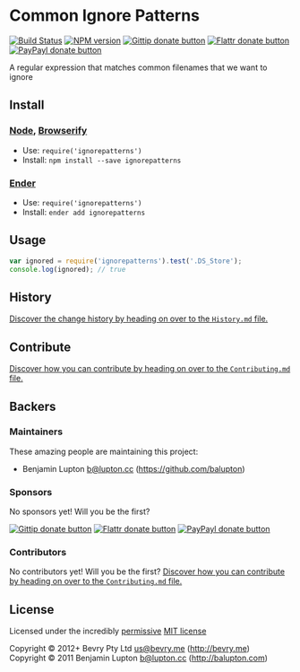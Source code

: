 
<!-- TITLE/ -->

# Common Ignore Patterns

<!-- /TITLE -->


<!-- BADGES/ -->

[![Build Status](http://img.shields.io/travis-ci/bevry/ignorepatterns.png?branch=master)](http://travis-ci.org/bevry/ignorepatterns "Check this project's build status on TravisCI")
[![NPM version](http://badge.fury.io/js/ignorepatterns.png)](https://npmjs.org/package/ignorepatterns "View this project on NPM")
[![Gittip donate button](http://img.shields.io/gittip/bevry.png)](https://www.gittip.com/bevry/ "Donate weekly to this project using Gittip")
[![Flattr donate button](http://img.shields.io/flattr/donate.png?color=yellow)](http://flattr.com/thing/344188/balupton-on-Flattr "Donate monthly to this project using Flattr")
[![PayPayl donate button](http://img.shields.io/paypal/donate.png?color=yellow)](https://www.paypal.com/cgi-bin/webscr?cmd=_s-xclick&hosted_button_id=QB8GQPZAH84N6 "Donate once-off to this project using Paypal")

<!-- /BADGES -->


<!-- DESCRIPTION/ -->

A regular expression that matches common filenames that we want to ignore

<!-- /DESCRIPTION -->


<!-- INSTALL/ -->

## Install

### [Node](http://nodejs.org/), [Browserify](http://browserify.org/)
- Use: `require('ignorepatterns')`
- Install: `npm install --save ignorepatterns`

### [Ender](http://ender.jit.su/)
- Use: `require('ignorepatterns')`
- Install: `ender add ignorepatterns`

<!-- /INSTALL -->


## Usage

``` javascript
var ignored = require('ignorepatterns').test('.DS_Store');
console.log(ignored); // true
```


<!-- HISTORY/ -->

## History
[Discover the change history by heading on over to the `History.md` file.](https://github.com/bevry/ignorepatterns/blob/master/History.md#files)

<!-- /HISTORY -->


<!-- CONTRIBUTE/ -->

## Contribute

[Discover how you can contribute by heading on over to the `Contributing.md` file.](https://github.com/bevry/ignorepatterns/blob/master/Contributing.md#files)

<!-- /CONTRIBUTE -->


<!-- BACKERS/ -->

## Backers

### Maintainers

These amazing people are maintaining this project:

- Benjamin Lupton <b@lupton.cc> (https://github.com/balupton)

### Sponsors

No sponsors yet! Will you be the first?

[![Gittip donate button](http://img.shields.io/gittip/bevry.png)](https://www.gittip.com/bevry/ "Donate weekly to this project using Gittip")
[![Flattr donate button](http://img.shields.io/flattr/donate.png?color=yellow)](http://flattr.com/thing/344188/balupton-on-Flattr "Donate monthly to this project using Flattr")
[![PayPayl donate button](http://img.shields.io/paypal/donate.png?color=yellow)](https://www.paypal.com/cgi-bin/webscr?cmd=_s-xclick&hosted_button_id=QB8GQPZAH84N6 "Donate once-off to this project using Paypal")

### Contributors

No contributors yet! Will you be the first?
[Discover how you can contribute by heading on over to the `Contributing.md` file.](https://github.com/bevry/ignorepatterns/blob/master/Contributing.md#files)

<!-- /BACKERS -->


<!-- LICENSE/ -->

## License

Licensed under the incredibly [permissive](http://en.wikipedia.org/wiki/Permissive_free_software_licence) [MIT license](http://creativecommons.org/licenses/MIT/)

Copyright &copy; 2012+ Bevry Pty Ltd <us@bevry.me> (http://bevry.me)
<br/>Copyright &copy; 2011 Benjamin Lupton <b@lupton.cc> (http://balupton.com)

<!-- /LICENSE -->


